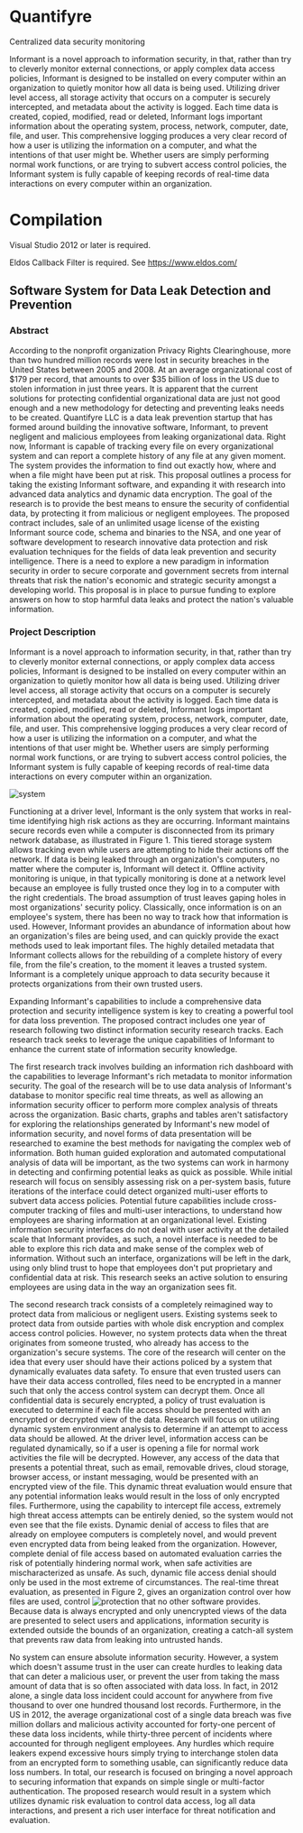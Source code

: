 # Quantifyre


Centralized data security monitoring

Informant is a novel approach to information security, in that, rather than try to cleverly monitor external connections,
or apply complex data access policies, Informant is designed to be installed on every computer within an organization to 
quietly monitor how all data is being used. Utilizing driver level access, all storage activity that occurs on a computer 
is securely intercepted, and metadata about the activity is logged. Each time data is created, copied, modified, read or
deleted, Informant logs important information about the operating system, process, network, computer, date, file, and
user. This comprehensive logging produces a very clear record of how a user is utilizing the information on a computer, 
and what the intentions of that user might be. Whether users are simply performing normal work functions, or are trying 
to subvert access control policies, the Informant system is fully capable of keeping records of real-time data interactions
on every computer within an organization.


# Compilation

Visual Studio 2012 or later is required.

Eldos Callback Filter is required. See https://www.eldos.com/

## Software System for Data Leak Detection and Prevention


### Abstract

According to the nonprofit organization Privacy Rights Clearinghouse, more than two hundred million records were lost in security breaches in the United States between 2005 and 2008. At an average organizational cost of $179 per record, that amounts to over $35 billion of loss in the US due to stolen information in just three years. It is apparent that the current solutions for protecting confidential organizational data are just not good enough and a new methodology for detecting and preventing leaks needs to be created. Quantifyre LLC is a data leak prevention startup that has formed around building the innovative software, Informant, to prevent negligent and malicious employees from leaking organizational data. Right now, Informant is capable of tracking every file on every organizational system and can report a complete history of any file at any given moment. The system provides the information to find out exactly how, where and when a file might have been put at risk. This proposal outlines a process for taking the existing Informant software, and expanding it with research into advanced data analytics and dynamic data encryption. The goal of the research is to provide the best means to ensure the security of confidential data, by protecting it from malicious or negligent employees. The proposed contract includes, sale of an unlimited usage license of the existing Informant source code, schema and binaries to the NSA, and one year of software development to research innovative data protection and risk evaluation techniques for the fields of data leak prevention and security intelligence. There is a need to explore a new paradigm in information security in order to secure corporate and government secrets from internal threats that risk the nation's economic and strategic security amongst a developing world. This proposal is in place to pursue funding to explore answers on how to stop harmful data leaks and protect the nation's valuable information.

### Project Description

Informant is a novel approach to information security, in that, rather than try to cleverly monitor external connections, or apply complex data access policies, Informant is designed to be installed on every computer within an organization to quietly monitor how all data is being used. Utilizing driver level access, all storage activity that occurs on a computer is securely intercepted, and metadata about the activity is logged. Each time data is created, copied, modified, read or deleted, Informant logs important information about the operating system, process, network, computer, date, file, and user. This comprehensive logging produces a very clear record of how a user is utilizing the information on a computer, and what the intentions of that user might be. Whether users are simply performing normal work functions, or are trying to subvert access control policies, the Informant system is fully capable of keeping records of real-time data interactions on every computer within an organization.

![system](/system.png)

Functioning at a driver level, Informant is the only system that works in real-time identifying high risk actions as they are occurring. Informant maintains secure records even while a computer is disconnected from its primary network database, as illustrated in Figure 1. This tiered storage system allows tracking even while users are attempting to hide their actions off the network. If data is being leaked through an organization's computers, no matter where the computer is, Informant will detect it. Offline activity monitoring is unique, in that typically monitoring is done at a network level because an employee is fully trusted once they log in to a computer with the right credentials. The broad assumption of trust leaves gaping holes in most organizations' security policy. Classically, once information is on an employee's system, there has been no way to track how that information is used. However, Informant provides an abundance of information about how an organization's files are being used, and can quickly provide the exact methods used to leak important files. The highly detailed metadata that Informant collects allows for the rebuilding of a complete history of every file, from the file's creation, to the moment it leaves a trusted system. Informant is a completely unique approach to data security because it protects organizations from their own trusted users.

Expanding Informant's capabilities to include a comprehensive data protection and security intelligence system is key to creating a powerful tool for data loss prevention. The proposed contract includes one year of research following two distinct information security research tracks. Each research track seeks to leverage the unique capabilities of Informant to enhance the current state of information security knowledge.

The first research track involves building an information rich dashboard with the capabilities to leverage Informant's rich metadata to monitor information security. The goal of the research will be to use data analysis of Informant's database to monitor specific real time threats, as well as allowing an information security officer to perform more complex analysis of threats across the organization. Basic charts, graphs and tables aren't satisfactory for exploring the relationships generated by Informant's new model of information security, and novel forms of data presentation will be researched to examine the best methods for navigating the complex web of information. Both human guided exploration and automated computational analysis of data will be important, as the two systems can work in harmony in detecting and confirming potential leaks as quick as possible. While initial research will focus on sensibly assessing risk on a per-system basis, future iterations of the interface could detect organized multi-user efforts to subvert data access policies. Potential future capabilities include cross-computer tracking of files and multi-user interactions, to understand how employees are sharing information at an organizational level. Existing information security interfaces do not deal with user activity at the detailed scale that Informant provides, as such, a novel interface is needed to be able to explore this rich data and make sense of the complex web of information. Without such an interface, organizations will be left in the dark, using only blind trust to hope that employees don't put proprietary and confidential data at risk. This research seeks an active solution to ensuring employees are using data in the way an organization sees fit.

The second research track consists of a completely reimagined way to protect data from malicious or negligent users. Existing systems seek to protect data from outside parties with whole disk encryption and complex access control policies. However, no system protects data when the threat originates from someone trusted, who already has access to the organization's secure systems. The core of the research will center on the idea that every user should have their actions policed by a system that dynamically evaluates data safety. To ensure that even trusted users can have their data access controlled, files need to be encrypted in a manner such that only the access control system can decrypt them. Once all confidential data is securely encrypted, a policy of trust evaluation is executed to determine if each file access should be presented with an encrypted or decrypted view of the data. Research will focus on utilizing dynamic system environment analysis to determine if an attempt to access data should be allowed. At the driver level, information access can be regulated dynamically, so if a user is opening a file for normal work activities the file will be decrypted. However, any access of the data that presents a potential threat, such as email, removable drives, cloud storage, browser access, or instant messaging, would be presented with an encrypted view of the file. This dynamic threat evaluation would ensure that any potential information leaks would result in the loss of only encrypted files. Furthermore, using the capability to intercept file access, extremely high threat access attempts can be entirely denied, so the system would not even see that the file exists. Dynamic denial of access to files that are already on employee computers is completely novel, and would prevent even encrypted data from being leaked from the organization. However, complete denial of file access based on automated evaluation carries the risk of potentially hindering normal work, when safe activities are mischaracterized as unsafe. As such, dynamic file access denial should only be used in the most extreme of circumstances. The real-time threat evaluation, as presented in Figure 2, gives an organization control over how files are used, control ![protection](/protection.png) that no other software provides. Because data is always encrypted and only unencrypted views of the data are presented to select users and applications, information security is extended outside the bounds of an organization, creating a catch-all system that prevents raw data from leaking into untrusted hands.

No system can ensure absolute information security. However, a system which doesn't assume trust in the user can create hurdles to leaking data that can deter a malicious user, or prevent the user from taking the mass amount of data that is so often associated with data loss. In fact, in 2012 alone, a single data loss incident could account for anywhere from five thousand to over one hundred thousand lost records. Furthermore, in the US in 2012, the average organizational cost of a single data breach was five million dollars and malicious activity accounted for forty-one percent of these data loss incidents, while thirty-three percent of incidents where accounted for through negligent employees. Any hurdles which require leakers expend excessive hours simply trying to interchange stolen data from an encrypted form to something usable, can significantly reduce data loss numbers. In total, our research is focused on bringing a novel approach to securing information that expands on simple single or multi-factor authentication. The proposed research would result in a system which utilizes dynamic risk evaluation to control data access, log all data interactions, and present a rich user interface for threat notification and evaluation.


